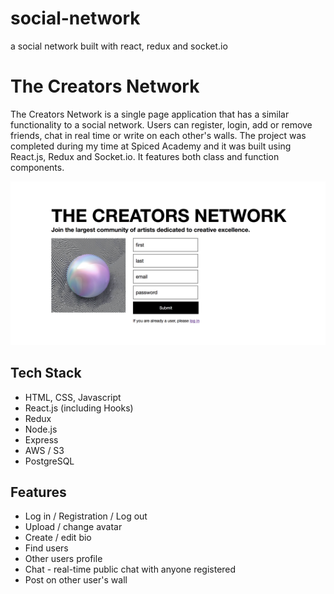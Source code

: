 # social-network
a social network built with react, redux and socket.io
# The Creators Network

The Creators Network is a single page application that has a similar functionality to a social network. Users can register, login, add or remove friends, chat in real time or write on each other's walls. The project was completed during my time at Spiced Academy and it was built using React.js, Redux and Socket.io. It features both class and function components.

![Social Network Preview](images/social-network.png)

## Tech Stack

- HTML, CSS, Javascript
- React.js (including Hooks)
- Redux
- Node.js
- Express
- AWS / S3
- PostgreSQL

## Features

- Log in / Registration / Log out
- Upload / change avatar
- Create / edit bio
- Find users
- Other users profile
- Chat - real-time public chat with anyone registered
- Post on other user's wall
